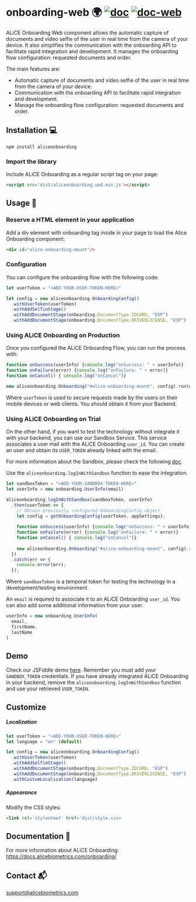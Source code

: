 # onboarding-web :earth_africa: [![doc](https://img.shields.io/badge/doc-onboarding-51CB56)](https://docs.alicebiometrics.com/onboarding/) [![doc-web](https://img.shields.io/badge/doc-web-51CB56)](https://docs.alicebiometrics.com/onboarding/sdk/web/)

ALiCE Onboarding Web component allows the automatic capture of documents and video selfie of the user in real time from the camera of your device. It also simplifies the communication with the onboarding API to facilitate rapid integration and development. It manages the onboarding flow configuration: requested documents and order.

The main features are:

- Automatic capture of documents and video selfie of the user in real time from the camera of your device.
- Communication with the onboarding API to facilitate rapid integration and development.
- Manage the onboarding flow configuration: requested documents and order.


## Installation :computer:

```
npm install aliceonboarding
```

### Import the library

Include ALiCE Onboarding as a regular script tag on your page:

```html
<script src='dist/aliceonboarding.umd.min.js'></script>
```

## Usage :wave:

### Reserve a HTML element in your application

Add a div element with onboarding tag inside in your page to load the Alice Onboarding component:

```html
<div id="alice-onboarding-mount"/>
```

### Configuration

You can configure the onboarding flow with the following code:

```js
let userToken = "<ADD-YOUR-USER-TOKEN-HERE>"

let config = new aliceonboarding.OnboardingConfig()
  .withUserToken(userToken)
  .withAddSelfieStage()
  .withAddDocumentStage(onboarding.DocumentType.IDCARD, "ESP")
  .withAddDocumentStage(onboarding.DocumentType.DRIVERLICENSE, "ESP")
```

### Using ALiCE Onboarding on Production

Once you configured the ALiCE Onboarding Flow, you can run the process with:

```js
function onSuccess(userInfo) {console.log("onSuccess: " + userInfo)}
function onFailure(error) {console.log("onFailure: " + error)}
function onCancel() { console.log("onCancel")}

new aliceonboarding.Onboarding("#alice-onboarding-mount", config).run(onSuccess, onFailure, onCancel);
```

Where `userToken` is used to secure requests made by the users on their mobile devices or web clients. You should obtain it from your Backend.


### Using ALiCE Onboarding on Trial

On the other hand, if you want to test the technology without integrate it with your backend, you can use our Sandbox Service. This service associates a user mail with the ALiCE Onboarding `user_id`. You can create an user and obtain its `USER_TOKEN` already linked with the email.

For more information about the Sandbox, please check the following [doc](https://docs.alicebiometrics.com/onboarding/access.html#using-alice-onboarding-sandbox).

Use the `aliceonboarding.logInWithSandbox` function to ease the integration.

```js
let sandboxToken = "<ADD-YOUR-SANDBOX-TOKEN-HERE>"
let userInfo = new onboarding.UserInfo(email)

aliceonboarding.logInWithSandbox(sandboxToken, userInfo)
  .then(userToken => {
    // Obtain previously configured OnboardingConfig object
    let config = getOnboardingConfig(userToken, appSettings);
    
    function onSuccess(userInfo) {console.log("onSuccess: " + userInfo)}
    function onFailure(error) {console.log("onFailure: " + error)}
    function onCancel() { console.log("onCancel")}
        
    new aliceonboarding.Onboarding("#alice-onboarding-mount", config).run(onSuccess, onFailure, onCancel);
  })
  .catch(err => {
    console.error(err);
  });
```

Where `sandboxToken` is a temporal token for testing the technology in a development/testing environment. 

An `email` is required to associate it to an ALiCE Onboarding `user_id`. You can also add some additional information from your user.

```js
userInfo = new onboarding.UserInfo(
  email,
  firstName,
  lastName
)
```

## Demo

Check our JSFiddle demo [here](http://jsfiddle.net/alicebiometrics/nskyhfou/embedded/). Remember you must add your `SANDBOX_TOKEN` credentials. If you have already integrated ALiCE Onboarding in your backend, remove the `aliceonboarding.logInWithSandbox` function and use your retrieved `USER_TOKEN`. 

## Customize

##### Localization

```js
let userToken = "<ADD-YOUR-USER-TOKEN-HERE>"
let language = "en" (default)

let config = new aliceonboarding.OnboardingConfig()
  .withUserToken(userToken)
  .withAddSelfieStage()
  .withAddDocumentStage(onboarding.DocumentType.IDCARD, "ESP")
  .withAddDocumentStage(onboarding.DocumentType.DRIVERLICENSE, "ESP")
  .withCustomLocalization(language)
```

##### Appearance

Modify the CSS styles:

```html
<link rel='stylesheet' href='dist/style.css>
```


## Documentation :page_facing_up:

For more information about ALiCE Onboarding:  https://docs.alicebiometrics.com/onboarding/

## Contact :mailbox_with_mail:

support@alicebiometrics.com
